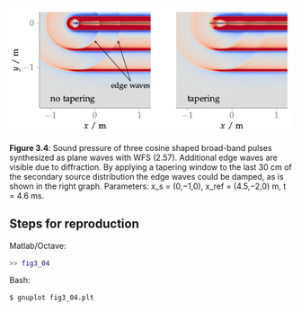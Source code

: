 ![Fig 3.4](fig3_04.png)

**Figure 3.4**: Sound pressure of three cosine shaped broad-band pulses
synthesized as plane waves with WFS (2.57). Additional edge waves are visible
due to diffraction. By applying a tapering window to the last 30 cm of the
secondary source distribution the edge waves could be damped, as is shown in the
right graph. Parameters: x_s = (0,−1,0), x_ref = (4.5,−2,0) m, t = 4.6 ms.

## Steps for reproduction

Matlab/Octave:
```Matlab
>> fig3_04
```

Bash:
```Bash
$ gnuplot fig3_04.plt
```
